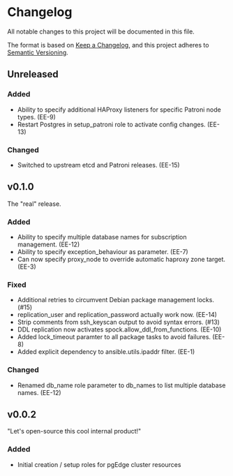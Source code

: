 # Changelog

All notable changes to this project will be documented in this file.

The format is based on [Keep a Changelog](https://keepachangelog.com/en/1.1.0/),
and this project adheres to [Semantic Versioning](https://semver.org/spec/v2.0.0.html).

## Unreleased

### Added

- Ability to specify additional HAProxy listeners for specific Patroni node types. (EE-9)
- Restart Postgres in setup_patroni role to activate config changes. (EE-13)

### Changed

- Switched to upstream etcd and Patroni releases. (EE-15)


## v0.1.0

The "real" release.

### Added

- Ability to specify multiple database names for subscription management. (EE-12)
- Ability to specify exception_behaviour as parameter. (EE-7)
- Can now specify proxy_node to override automatic haproxy zone target. (EE-3)

### Fixed

- Additional retries to circumvent Debian package management locks. (#15)
- replication_user and replication_password actually work now. (EE-14)
- Strip comments from ssh_keyscan output to avoid syntax errors. (#13)
- DDL replication now activates spock.allow_ddl_from_functions. (EE-10)
- Added lock_timeout paramter to all package tasks to avoid failures. (EE-8)
- Added explicit dependency to ansible.utils.ipaddr filter. (EE-1)

### Changed

- Renamed db_name role parameter to db_names to list multiple database names. (EE-12)


## v0.0.2

"Let's open-source this cool internal product!"

### Added

- Initial creation / setup roles for pgEdge cluster resources
